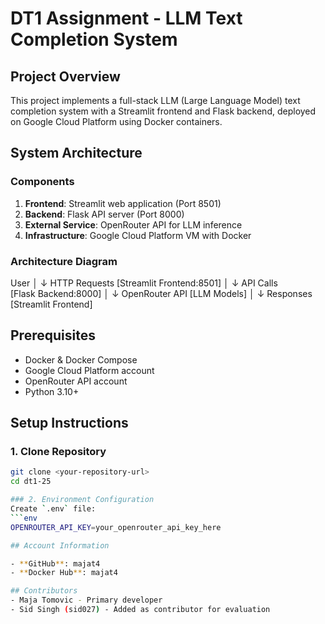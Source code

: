 # DT1 Assignment - LLM Text Completion System

## Project Overview
This project implements a full-stack LLM (Large Language Model) text completion system with a Streamlit frontend and Flask backend, deployed on Google Cloud Platform using Docker containers.

## System Architecture

### Components
1. **Frontend**: Streamlit web application (Port 8501)
2. **Backend**: Flask API server (Port 8000) 
3. **External Service**: OpenRouter API for LLM inference
4. **Infrastructure**: Google Cloud Platform VM with Docker

### Architecture Diagram

User 
  │
  ↓ HTTP Requests
[Streamlit Frontend:8501]
  │
  ↓ API Calls  
[Flask Backend:8000]
  │
  ↓ OpenRouter API
[LLM Models]
  │
  ↓ Responses
[Streamlit Frontend]

## Prerequisites
- Docker & Docker Compose
- Google Cloud Platform account
- OpenRouter API account
- Python 3.10+

## Setup Instructions

### 1. Clone Repository
```bash
git clone <your-repository-url>
cd dt1-25

### 2. Environment Configuration
Create `.env` file:
```env
OPENROUTER_API_KEY=your_openrouter_api_key_here

## Account Information

- **GitHub**: majat4
- **Docker Hub**: majat4

## Contributors
- Maja Tomovic - Primary developer
- Sid Singh (sid027) - Added as contributor for evaluation